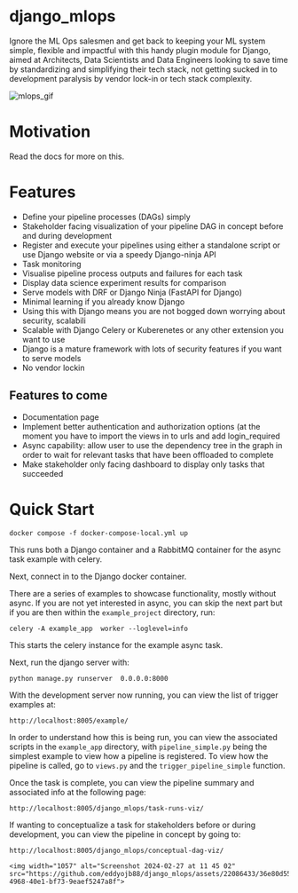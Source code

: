 # django_mlops

Ignore the ML Ops salesmen and get back to keeping your ML system simple, flexible and impactful with this handy plugin module for Django, aimed at Architects, Data Scientists and Data Engineers looking to save time by standardizing and simplifying their tech stack, not getting sucked in to development paralysis by vendor lock-in or tech stack complexity.

![mlops_gif](https://github.com/eddyojb88/django_mlops/assets/22086433/9ea13500-2019-4145-995f-1fd855f51c74)

# Motivation

Read the docs for more on this.

# Features

- Define your pipeline processes (DAGs) simply
- Stakeholder facing visualization of your pipeline DAG in concept before and during development
- Register and execute your pipelines using either a standalone script or use Django website or via a speedy Django-ninja API
- Task monitoring
- Visualise pipeline process outputs and failures for each task
- Display data science experiment results for comparison
- Serve models with DRF or Django Ninja (FastAPI for Django)
- Minimal learning if you already know Django
- Using this with Django means you are not bogged down worrying about security, scalabili
- Scalable with Django Celery or Kuberenetes or any other extension you want to use
- Django is a mature framework with lots of security features if you want to serve models 
- No vendor lockin

 ## Features to come
 - Documentation page
 - Implement better authentication and authorization options (at the moment you have to import the views in to urls and add login_required
 - Async capability: allow user to use the dependency tree in the graph in order to wait for relevant tasks that have been offloaded to complete
 - Make stakeholder only facing dashboard to display only tasks that succeeded

# Quick Start

```
docker compose -f docker-compose-local.yml up
```

This runs both a Django container and a RabbitMQ container for the async task example with celery.

Next, connect in to the Django docker container.

There are a series of examples to showcase functionality, mostly without async. If you are not yet interested in async, you can skip the next part but if you are then within the ```example_project``` directory, run:

```
celery -A example_app  worker --loglevel=info
```

This starts the celery instance for the example async task.

Next, run the django server with:

```
python manage.py runserver  0.0.0.0:8000
```

With the development server now running, you can view the list of trigger examples at:

```
http://localhost:8005/example/
```

In order to understand how this is being run, you can view the associated scripts in the ```example_app``` directory,
with ```pipeline_simple.py``` being the simplest example to view how a pipeline is registered. To view how the pipeline is called, go to ```views.py``` and the ```trigger_pipeline_simple``` function.

Once the task is complete, you can view the pipeline summary and associated info at the following page:

```
http://localhost:8005/django_mlops/task-runs-viz/
```

If wanting to conceptualize a task for stakeholders before or during development, you can view the pipeline in concept by going to:

```
http://localhost:8005/django_mlops/conceptual-dag-viz/

<img width="1057" alt="Screenshot 2024-02-27 at 11 45 02" src="https://github.com/eddyojb88/django_mlops/assets/22086433/36e80d55-4968-40e1-bf73-9eaef5247a8f">